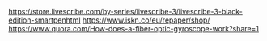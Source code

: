 https://store.livescribe.com/by-series/livescribe-3/livescribe-3-black-edition-smartpenhtml
https://www.iskn.co/eu/repaper/shop/
https://www.quora.com/How-does-a-fiber-optic-gyroscope-work?share=1
